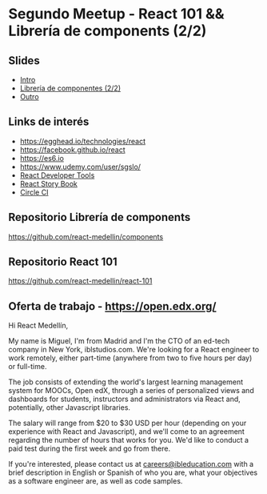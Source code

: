 # Segundo Meetup - React 101 && Librería de components (2/2)

## Slides
- [Intro](https://docs.google.com/presentation/d/1BTIQgGP5y00um6nhd0hptBSCN2Y1JXh5XV_dh_K6kFE/edit?usp=sharing)
- [Librería de componentes (2/2)](https://docs.google.com/presentation/d/18pV6kbStP5pJSRIencEBl9Q1qe4n6_qkj2bgPDpAJ2g/edit?usp=sharing)
- [Outro](https://docs.google.com/presentation/d/1RxMUjmkw1AyysvMSGiU0wXtBXJYFlmkZGYA8SPKSYj4/edit?usp=sharing)

## Links de interés
- https://egghead.io/technologies/react
- https://facebook.github.io/react
- https://es6.io
- https://www.udemy.com/user/sgslo/
- [React Developer Tools](https://chrome.google.com/webstore/detail/react-developer-tools/fmkadmapgofadopljbjfkapdkoienihi?hl=en)
- [React Story Book](https://storybook.js.org/)
- [Circle CI](https://circleci.com/)

## Repositorio Librería de components
https://github.com/react-medellin/components

## Repositorio React 101
https://github.com/react-medellin/react-101

## Oferta de trabajo - https://open.edx.org/

Hi React Medellín,

My name is Miguel, I'm from Madrid and I'm the CTO of an ed-tech company in New York, iblstudios.com. We're looking for a React engineer to work remotely, either part-time (anywhere from two to five hours per day) or full-time.

The job consists of extending the world's largest learning management system for MOOCs, Open edX, through a series of personalized views and dashboards for students, instructors and administrators via React and, potentially, other Javascript libraries.

The salary will range from $20 to $30 USD per hour (depending on your experience with React and Javascript), and we'll come to an agreement regarding the number of hours that works for you. We'd like to conduct a paid test during the first week and go from there.

If you're interested, please contact us at careers@ibleducation.com with a brief description in English or Spanish of who you are, what your objectives as a software engineer are, as well as code samples.
